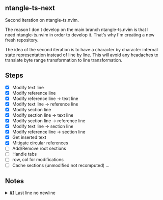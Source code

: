 ## ntangle-ts-next

Second iteration on ntangle-ts.nvim.

The reason I don't develop on the main branch
ntangle-ts.nvim is that I need ntangle-ts.nvim in
order to develop it. That's why I'm creating
a new fresh repository.

The idea of the second iteration is to have
a character by character internal state
representation instead of line by line.
This will avoid any headaches to translate
byte range transformation to line transformation.

## Steps

* [x] Modify text line
* [x] Modify reference line
* [x] Modify reference line -> text line
* [x] Modify text line -> reference line
* [x] Modify section line
* [x] Modify section line -> text line
* [x] Modify section line -> reference line
* [x] Modify text line -> section line
* [x] Modify reference line -> section line
* [x] Get inserted text
* [x] Mitigate circular references
* [ ] Add/Remove root sections
* [ ] Handle tabs
* [ ] row, col for modifications
* [ ] Cache sections (unmodified not recomputed)
...

## Notes

<details><summary><a href>#1</a> Last line no newline</summary>

Let the following code
```
@hello=
@a
@b
@b+=
bb
@a+=
aaaaa
```

With character granularity, it produces the following
output:

```
aaaaabb
```

The last line doesn't contain a newline character.
But the following is expected:

```
aaaaa
bb
```

### Solution to #1

Append a virtual character `\n` at the end.
</details>
